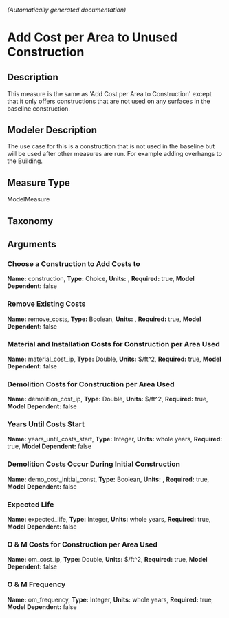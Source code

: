 

###### (Automatically generated documentation)

# Add Cost per Area to Unused Construction

## Description
This measure is the same as 'Add Cost per Area to Construction' except that it only offers constructions that are not used on any surfaces in the baseline construction.

## Modeler Description
The use case for this is a construction that is not used in the baseline but will be used after other measures are run. For example adding overhangs to the Building.

## Measure Type
ModelMeasure

## Taxonomy


## Arguments


### Choose a Construction to Add Costs to

**Name:** construction,
**Type:** Choice,
**Units:** ,
**Required:** true,
**Model Dependent:** false

### Remove Existing Costs

**Name:** remove_costs,
**Type:** Boolean,
**Units:** ,
**Required:** true,
**Model Dependent:** false

### Material and Installation Costs for Construction per Area Used

**Name:** material_cost_ip,
**Type:** Double,
**Units:** $/ft^2,
**Required:** true,
**Model Dependent:** false

### Demolition Costs for Construction per Area Used

**Name:** demolition_cost_ip,
**Type:** Double,
**Units:** $/ft^2,
**Required:** true,
**Model Dependent:** false

### Years Until Costs Start

**Name:** years_until_costs_start,
**Type:** Integer,
**Units:** whole years,
**Required:** true,
**Model Dependent:** false

### Demolition Costs Occur During Initial Construction

**Name:** demo_cost_initial_const,
**Type:** Boolean,
**Units:** ,
**Required:** true,
**Model Dependent:** false

### Expected Life

**Name:** expected_life,
**Type:** Integer,
**Units:** whole years,
**Required:** true,
**Model Dependent:** false

### O & M Costs for Construction per Area Used

**Name:** om_cost_ip,
**Type:** Double,
**Units:** $/ft^2,
**Required:** true,
**Model Dependent:** false

### O & M Frequency

**Name:** om_frequency,
**Type:** Integer,
**Units:** whole years,
**Required:** true,
**Model Dependent:** false




